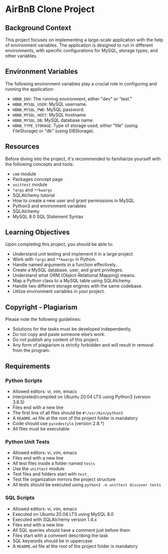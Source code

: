 # AirBnB Clone Project

## Background Context
This project focuses on implementing a large-scale application with the help of environment variables. The application is designed to run in different environments, with specific configurations for MySQL, storage types, and other variables.

## Environment Variables
The following environment variables play a crucial role in configuring and running the application:

- `HBNB_ENV`: The running environment, either "dev" or "test."
- `HBNB_MYSQL_USER`: MySQL username.
- `HBNB_MYSQL_PWD`: MySQL password.
- `HBNB_MYSQL_HOST`: MySQL hostname.
- `HBNB_MYSQL_DB`: MySQL database name.
- `HBNB_TYPE_STORAGE`: Type of storage used, either "file" (using FileStorage) or "db" (using DBStorage).

## Resources
Before diving into the project, it's recommended to familiarize yourself with the following concepts and tools:

- `cmd` module
- Packages concept page
- `unittest` module
- `*args` and `**kwargs`
- SQLAlchemy tutorial
- How to create a new user and grant permissions in MySQL
- Python3 and environment variables
- SQLAlchemy
- MySQL 8.0 SQL Statement Syntax

## Learning Objectives
Upon completing this project, you should be able to:

- Understand unit testing and implement it in a large project.
- Work with `*args` and `**kwargs` in Python.
- Handle named arguments in a function effectively.
- Create a MySQL database, user, and grant privileges.
- Understand what ORM (Object-Relational Mapping) means.
- Map a Python class to a MySQL table using SQLAlchemy.
- Handle two different storage engines with the same codebase.
- Utilize environment variables in your project.

## Copyright - Plagiarism
Please note the following guidelines:

- Solutions for the tasks must be developed independently.
- Do not copy and paste someone else’s work.
- Do not publish any content of this project.
- Any form of plagiarism is strictly forbidden and will result in removal from the program.

## Requirements
### Python Scripts
- Allowed editors: vi, vim, emacs
- Interpreted/compiled on Ubuntu 20.04 LTS using Python3 (version 3.8.5)
- Files end with a new line
- The first line of all files should be `#!/usr/bin/python3`
- A `README.md` file at the root of the project folder is mandatory
- Code should use `pycodestyle` (version 2.8.*)
- All files must be executable

### Python Unit Tests
- Allowed editors: vi, vim, emacs
- Files end with a new line
- All test files inside a folder named `tests`
- Use the `unittest` module
- Test files and folders start with `test_`
- Test file organization mirrors the project structure
- All tests should be executed using `python3 -m unittest discover tests`

### SQL Scripts
- Allowed editors: vi, vim, emacs
- Executed on Ubuntu 20.04 LTS using MySQL 8.0
- Executed with SQLAlchemy version 1.4.x
- Files end with a new line
- All SQL queries should have a comment just before them
- Files start with a comment describing the task
- SQL keywords should be in uppercase
- A `README.md` file at the root of the project folder is mandatory
